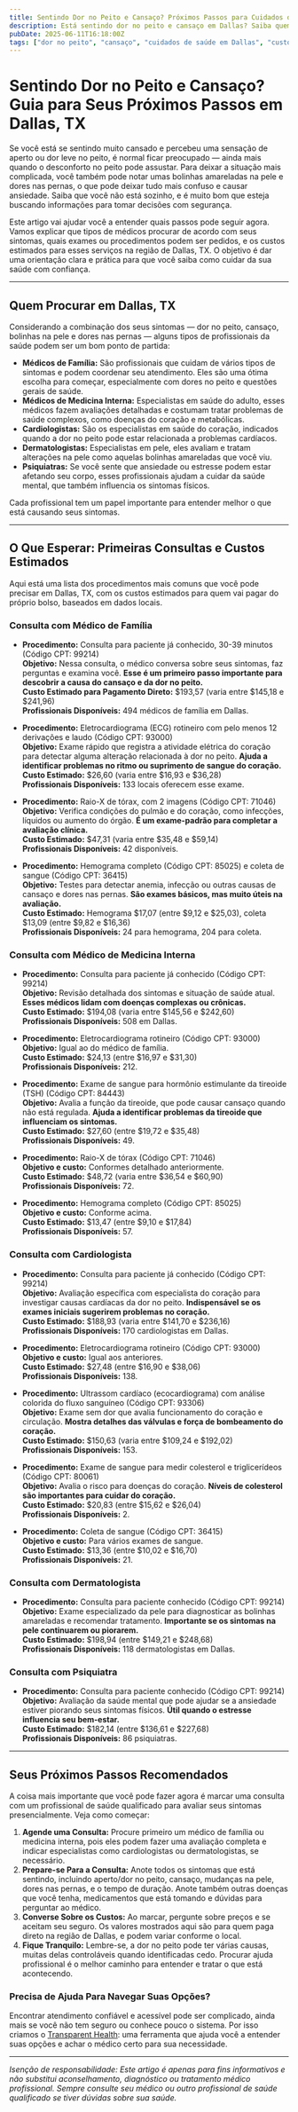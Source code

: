 ```yaml
---
title: Sentindo Dor no Peito e Cansaço? Próximos Passos para Cuidados de Saúde em Dallas, TX  
description: Está sentindo dor no peito e cansaço em Dallas? Saiba quem procurar, quais exames esperar e os custos estimados para seguir com confiança no cuidado da sua saúde.  
pubDate: 2025-06-11T16:18:00Z  
tags: ["dor no peito", "cansaço", "cuidados de saúde em Dallas", "custos de saúde", "guia de profissionais", "cardiologia", "clínica geral", "dermatologia", "medicina interna"]  
---
```


# Sentindo Dor no Peito e Cansaço? Guia para Seus Próximos Passos em Dallas, TX

Se você está se sentindo muito cansado e percebeu uma sensação de aperto ou dor leve no peito, é normal ficar preocupado — ainda mais quando o desconforto no peito pode assustar. Para deixar a situação mais complicada, você também pode notar umas bolinhas amareladas na pele e dores nas pernas, o que pode deixar tudo mais confuso e causar ansiedade. Saiba que você não está sozinho, e é muito bom que esteja buscando informações para tomar decisões com segurança.

Este artigo vai ajudar você a entender quais passos pode seguir agora. Vamos explicar que tipos de médicos procurar de acordo com seus sintomas, quais exames ou procedimentos podem ser pedidos, e os custos estimados para esses serviços na região de Dallas, TX. O objetivo é dar uma orientação clara e prática para que você saiba como cuidar da sua saúde com confiança.

---

## Quem Procurar em Dallas, TX

Considerando a combinação dos seus sintomas — dor no peito, cansaço, bolinhas na pele e dores nas pernas — alguns tipos de profissionais da saúde podem ser um bom ponto de partida:

- **Médicos de Família:** São profissionais que cuidam de vários tipos de sintomas e podem coordenar seu atendimento. Eles são uma ótima escolha para começar, especialmente com dores no peito e questões gerais de saúde.
- **Médicos de Medicina Interna:** Especialistas em saúde do adulto, esses médicos fazem avaliações detalhadas e costumam tratar problemas de saúde complexos, como doenças do coração e metabólicas.
- **Cardiologistas:** São os especialistas em saúde do coração, indicados quando a dor no peito pode estar relacionada a problemas cardíacos.
- **Dermatologistas:** Especialistas em pele, eles avaliam e tratam alterações na pele como aquelas bolinhas amareladas que você viu.
- **Psiquiatras:** Se você sente que ansiedade ou estresse podem estar afetando seu corpo, esses profissionais ajudam a cuidar da saúde mental, que também influencia os sintomas físicos.

Cada profissional tem um papel importante para entender melhor o que está causando seus sintomas.

---

## O Que Esperar: Primeiras Consultas e Custos Estimados

Aqui está uma lista dos procedimentos mais comuns que você pode precisar em Dallas, TX, com os custos estimados para quem vai pagar do próprio bolso, baseados em dados locais.

### Consulta com Médico de Família

- **Procedimento:** Consulta para paciente já conhecido, 30-39 minutos (Código CPT: 99214)  
  **Objetivo:** Nessa consulta, o médico conversa sobre seus sintomas, faz perguntas e examina você. **Esse é um primeiro passo importante para descobrir a causa do cansaço e da dor no peito.**  
  **Custo Estimado para Pagamento Direto:** $193,57 (varia entre $145,18 e $241,96)  
  **Profissionais Disponíveis:** 494 médicos de família em Dallas.

- **Procedimento:** Eletrocardiograma (ECG) rotineiro com pelo menos 12 derivações e laudo (Código CPT: 93000)  
  **Objetivo:** Exame rápido que registra a atividade elétrica do coração para detectar alguma alteração relacionada à dor no peito. **Ajuda a identificar problemas no ritmo ou suprimento de sangue do coração.**  
  **Custo Estimado:** $26,60 (varia entre $16,93 e $36,28)  
  **Profissionais Disponíveis:** 133 locais oferecem esse exame.

- **Procedimento:** Raio-X de tórax, com 2 imagens (Código CPT: 71046)  
  **Objetivo:** Verifica condições do pulmão e do coração, como infecções, líquidos ou aumento do órgão. **É um exame-padrão para completar a avaliação clínica.**  
  **Custo Estimado:** $47,31 (varia entre $35,48 e $59,14)  
  **Profissionais Disponíveis:** 42 disponíveis.

- **Procedimento:** Hemograma completo (Código CPT: 85025) e coleta de sangue (Código CPT: 36415)  
  **Objetivo:** Testes para detectar anemia, infecção ou outras causas de cansaço e dores nas pernas. **São exames básicos, mas muito úteis na avaliação.**  
  **Custo Estimado:** Hemograma $17,07 (entre $9,12 e $25,03), coleta $13,09 (entre $9,82 e $16,36)  
  **Profissionais Disponíveis:** 24 para hemograma, 204 para coleta.

### Consulta com Médico de Medicina Interna

- **Procedimento:** Consulta para paciente já conhecido (Código CPT: 99214)  
  **Objetivo:** Revisão detalhada dos sintomas e situação de saúde atual. **Esses médicos lidam com doenças complexas ou crônicas.**  
  **Custo Estimado:** $194,08 (varia entre $145,56 e $242,60)  
  **Profissionais Disponíveis:** 508 em Dallas.

- **Procedimento:** Eletrocardiograma rotineiro (Código CPT: 93000)  
  **Objetivo:** Igual ao do médico de família.  
  **Custo Estimado:** $24,13 (entre $16,97 e $31,30)  
  **Profissionais Disponíveis:** 212.

- **Procedimento:** Exame de sangue para hormônio estimulante da tireoide (TSH) (Código CPT: 84443)  
  **Objetivo:** Avalia a função da tireoide, que pode causar cansaço quando não está regulada. **Ajuda a identificar problemas da tireoide que influenciam os sintomas.**  
  **Custo Estimado:** $27,60 (entre $19,72 e $35,48)  
  **Profissionais Disponíveis:** 49.

- **Procedimento:** Raio-X de tórax (Código CPT: 71046)  
  **Objetivo e custo:** Conformes detalhado anteriormente.  
  **Custo Estimado:** $48,72 (varia entre $36,54 e $60,90)  
  **Profissionais Disponíveis:** 72.

- **Procedimento:** Hemograma completo (Código CPT: 85025)  
  **Objetivo e custo:** Conforme acima.  
  **Custo Estimado:** $13,47 (entre $9,10 e $17,84)  
  **Profissionais Disponíveis:** 57.

### Consulta com Cardiologista

- **Procedimento:** Consulta para paciente já conhecido (Código CPT: 99214)  
  **Objetivo:** Avaliação específica com especialista do coração para investigar causas cardíacas da dor no peito. **Indispensável se os exames iniciais sugerirem problemas no coração.**  
  **Custo Estimado:** $188,93 (varia entre $141,70 e $236,16)  
  **Profissionais Disponíveis:** 170 cardiologistas em Dallas.

- **Procedimento:** Eletrocardiograma rotineiro (Código CPT: 93000)  
  **Objetivo e custo:** Igual aos anteriores.  
  **Custo Estimado:** $27,48 (entre $16,90 e $38,06)  
  **Profissionais Disponíveis:** 138.

- **Procedimento:** Ultrassom cardíaco (ecocardiograma) com análise colorida do fluxo sanguíneo (Código CPT: 93306)  
  **Objetivo:** Exame sem dor que avalia funcionamento do coração e circulação. **Mostra detalhes das válvulas e força de bombeamento do coração.**  
  **Custo Estimado:** $150,63 (varia entre $109,24 e $192,02)  
  **Profissionais Disponíveis:** 153.

- **Procedimento:** Exame de sangue para medir colesterol e triglicerídeos (Código CPT: 80061)  
  **Objetivo:** Avalia o risco para doenças do coração. **Níveis de colesterol são importantes para cuidar do coração.**  
  **Custo Estimado:** $20,83 (entre $15,62 e $26,04)  
  **Profissionais Disponíveis:** 2.

- **Procedimento:** Coleta de sangue (Código CPT: 36415)  
  **Objetivo e custo:** Para vários exames de sangue.  
  **Custo Estimado:** $13,36 (entre $10,02 e $16,70)  
  **Profissionais Disponíveis:** 21.

### Consulta com Dermatologista

- **Procedimento:** Consulta para paciente conhecido (Código CPT: 99214)  
  **Objetivo:** Exame especializado da pele para diagnosticar as bolinhas amareladas e recomendar tratamento. **Importante se os sintomas na pele continuarem ou piorarem.**  
  **Custo Estimado:** $198,94 (entre $149,21 e $248,68)  
  **Profissionais Disponíveis:** 118 dermatologistas em Dallas.

### Consulta com Psiquiatra

- **Procedimento:** Consulta para paciente conhecido (Código CPT: 99214)  
  **Objetivo:** Avaliação da saúde mental que pode ajudar se a ansiedade estiver piorando seus sintomas físicos. **Útil quando o estresse influencia seu bem-estar.**  
  **Custo Estimado:** $182,14 (entre $136,61 e $227,68)  
  **Profissionais Disponíveis:** 86 psiquiatras.

---

## Seus Próximos Passos Recomendados

A coisa mais importante que você pode fazer agora é marcar uma consulta com um profissional de saúde qualificado para avaliar seus sintomas presencialmente. Veja como começar:

1. **Agende uma Consulta:** Procure primeiro um médico de família ou medicina interna, pois eles podem fazer uma avaliação completa e indicar especialistas como cardiologistas ou dermatologistas, se necessário.
2. **Prepare-se Para a Consulta:** Anote todos os sintomas que está sentindo, incluindo aperto/dor no peito, cansaço, mudanças na pele, dores nas pernas, e o tempo de duração. Anote também outras doenças que você tenha, medicamentos que está tomando e dúvidas para perguntar ao médico.
3. **Converse Sobre os Custos:** Ao marcar, pergunte sobre preços e se aceitam seu seguro. Os valores mostrados aqui são para quem paga direto na região de Dallas, e podem variar conforme o local.
4. **Fique Tranquilo:** Lembre-se, a dor no peito pode ter várias causas, muitas delas controláveis quando identificadas cedo. Procurar ajuda profissional é o melhor caminho para entender e tratar o que está acontecendo.

### Precisa de Ajuda Para Navegar Suas Opções?

Encontrar atendimento confiável e acessível pode ser complicado, ainda mais se você não tem seguro ou conhece pouco o sistema. Por isso criamos o [Transparent Health](https://transparenthealth.ai): uma ferramenta que ajuda você a entender suas opções e achar o médico certo para sua necessidade.

---

*Isenção de responsabilidade: Este artigo é apenas para fins informativos e não substitui aconselhamento, diagnóstico ou tratamento médico profissional. Sempre consulte seu médico ou outro profissional de saúde qualificado se tiver dúvidas sobre sua saúde.*